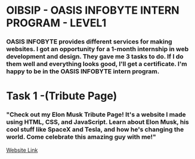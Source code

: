 # OIBSIP - OASIS INFOBYTE INTERN PROGRAM - LEVEL1
<h3 align="left">OASIS INFOBYTE provides different services for making websites. I got an opportunity for a 1-month internship in web development and design. They gave me 3 tasks to do. If I do them well and everything looks good, I'll get a certificate. I'm happy to be in the OASIS INFOBYTE intern program.</h3>
<h1 align="left">Task 1 -(Tribute Page)</h1>
<h3 align="left">
"Check out my Elon Musk Tribute Page! It's a website I made using HTML, CSS, and JavaScript. Learn about Elon Musk, his cool stuff like SpaceX and Tesla, and how he's changing the world. Come celebrate this amazing guy with me!"</h3>

<a href="https://adityachatur.github.io/Elon_Musl_Tribute_page.github.ip/">Website Link</a>
</p>

